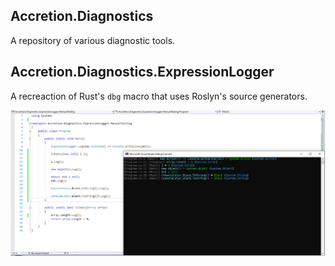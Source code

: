 ## Accretion.Diagnostics

A repository of various diagnostic tools.

## Accretion.Diagnostics.ExpressionLogger

A recreaction of Rust's `dbg` macro that uses Roslyn's source generators.

![Demo](/.github/Images/ExpressionLoggerDemo.png)
